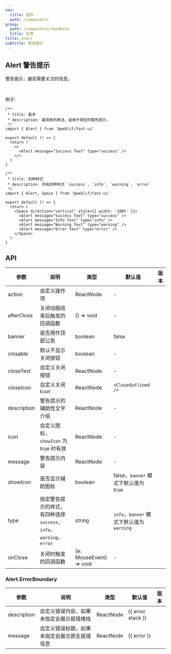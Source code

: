 ```yaml
---
nav:
  title: 组件
  path: /components
group:
  path: /components/feedback
  title: 反馈
title: Alert
subtitle: 警告提示
---
```


## Alert 警告提示

警告提示，展现需要关注的信息。

<br />

例子:

```tsx
/**
 * title: 基本
 * description: 最简单的用法，适用于简短的警告提示。
 */
import { Alert } from '@weblif/fast-ui'

export default () => {
  return (
    <>
      <Alert message="Success Text" type="success" />
    </>
  )
}
```

```tsx
/**
 * title: 四种样式
 * description: 共有四种样式 `success`, `info`, `warning`, `error`
 */
import { Alert, Space } from '@weblif/fast-ui'

export default () => {
  return (
    <Space direction="vertical" style={{ width: '100%' }}>
      <Alert message="Success Text" type="success" />
      <Alert message="Info Text" type="info" />
      <Alert message="Warning Text" type="warning" />
      <Alert message="Error Text" type="error" />
    </Space>
  )
}
```

## API

| 参数        | 说明                                                                 | 类型                    | 默认值                                    | 版本 |
| ----------- | -------------------------------------------------------------------- | ----------------------- | ----------------------------------------- | ---- |
| action      | 自定义操作项                                                         | ReactNode               | -                                         |      |
| afterClose  | 关闭动画结束后触发的回调函数                                         | () => void              | -                                         |      |
| banner      | 是否用作顶部公告                                                     | boolean                 | false                                     |      |
| closable    | 默认不显示关闭按钮                                                   | boolean                 | -                                         |      |
| closeText   | 自定义关闭按钮                                                       | ReactNode               | -                                         |      |
| closeIcon   | 自定义关闭 Icon                                                      | ReactNode               | `<CloseOutlined />`                       |      |
| description | 警告提示的辅助性文字介绍                                             | ReactNode               | -                                         |      |
| icon        | 自定义图标，`showIcon` 为 true 时有效                                | ReactNode               | -                                         |      |
| message     | 警告提示内容                                                         | ReactNode               | -                                         |      |
| showIcon    | 是否显示辅助图标                                                     | boolean                 | false，`banner` 模式下默认值为 true       |      |
| type        | 指定警告提示的样式，有四种选择 `success`、`info`、`warning`、`error` | string                  | `info`，`banner` 模式下默认值为 `warning` |      |
| onClose     | 关闭时触发的回调函数                                                 | (e: MouseEvent) => void | -                                         |      |

### Alert.ErrorBoundary

| 参数        | 说明                                         | 类型      | 默认值            | 版本 |
| ----------- | -------------------------------------------- | --------- | ----------------- | ---- |
| description | 自定义错误内容，如果未指定会展示报错堆栈     | ReactNode | {{ error stack }} |      |
| message     | 自定义错误标题，如果未指定会展示原生报错信息 | ReactNode | {{ error }}       |      |
